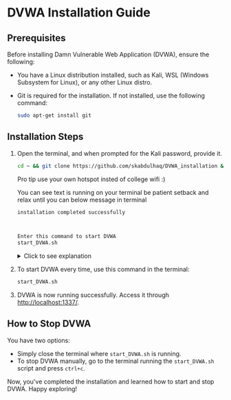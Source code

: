 # DVWA Installation Guide

## Prerequisites

Before installing Damn Vulnerable Web Application (DVWA), ensure the following:

- You have a Linux distribution installed, such as Kali, WSL (Windows Subsystem for Linux), or any other Linux distro.
- Git is required for the installation. If not installed, use the following command:

    ```bash  
    sudo apt-get install git
    ```

## Installation Steps

1. Open the terminal, and when prompted for the Kali password, provide it.

    ```bash  
    cd ~ && git clone https://github.com/skabdulhaq/DVWA_installation && cd DVWA_installation && chmod +x * && sudo cp start_DVWA.sh /bin/ && cd ~ && rm -rf DVWA_installation && clear && echo $'installation completed successfully\n\n\n\nEnter this command to start DVWA\nstart_DVWA.sh'
    ```

    Pro tip use your own hotspot insted of college wifi :)

    You can see text is running on your terminal be patient setback and relax until you can below message in terminal 

    ```bash
    installation completed successfully
    


    Enter this command to start DVWA
    start_DVWA.sh
    ```

    <details>

    <summary>
        Click to see explanation
    </summary>

    This command performs the following steps:

    - Changes to the home directory (`cd ~`).
    - Clones the DVWA installation repository from GitHub (`git clone https://github.com/skabdulhaq/DVWA_installation`).
    - Navigates into the DVWA installation directory (`cd DVWA_installation`).
    - Makes all scripts executable (`chmod +x *`).
    - Copies the `start_DVWA.sh` script to the system's binary directory (`sudo cp start_DVWA.sh /bin/`).
    - Returns to the home directory (`cd ..`).
    - Removes the DVWA installation directory (`rm -rf DVWA_installation`).

    </details>

2. To start DVWA every time, use this command in the terminal:

    ```bash  
    start_DVWA.sh
    ```

3. DVWA is now running successfully. Access it through <a href="http://localhost:1337/" target="_blank">http://localhost:1337/</a>.

## How to Stop DVWA

You have two options:

- Simply close the terminal where `start_DVWA.sh` is running.
- To stop DVWA manually, go to the terminal running the `start_DVWA.sh` script and press `ctrl+c`.

Now, you've completed the installation and learned how to start and stop DVWA. Happy exploring!
